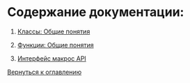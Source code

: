 # Содержание документации:

1. [Классы: Общие понятия](classes.md)

2. [Функции: Общие понятия](functions.md)

3. [Интерфейс макрос API](interface.md)



[Вернуться к оглавлению](index.md)